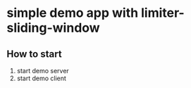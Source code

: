 # simple demo app with limiter-sliding-window

## How to start
1. start demo server 
2. start demo client